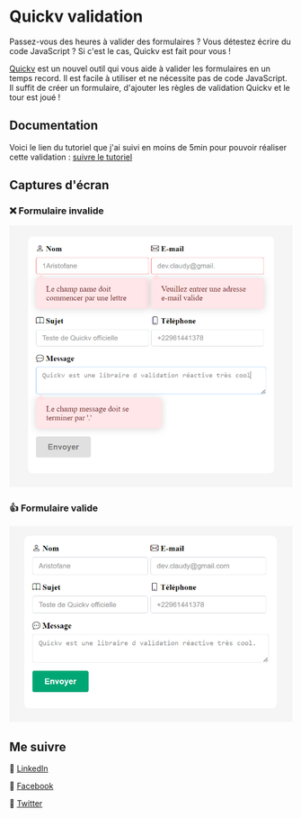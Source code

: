 # Quickv validation

Passez-vous des heures à valider des formulaires ? Vous détestez écrire du code JavaScript ? Si c'est le cas, Quickv est fait pour vous !

[Quickv](https://github.com/quick-v/quickv) est un nouvel outil qui vous aide à valider les formulaires en un temps record. Il est facile à utiliser et ne nécessite pas de code JavaScript. Il suffit de créer un formulaire, d'ajouter les règles de validation Quickv et le tour est joué !

## Documentation

Voici le lien du tutoriel que j'ai suivi en moins de 5min pour pouvoir réaliser cette validation :
[suivre le tutoriel](https://quickv.vercel.app/docs/tutorial)

## Captures d'écran

### ❌ Formulaire invalide

![Formulaire invalide](./nice-error.PNG)

### 👍 Formulaire valide

![Formulaire valide](./nice-valid.PNG)

## Me suivre

🔗 [LinkedIn](https://www.linkedin.com/in/claude-fassinou-5745361ab/)

🔗 [Facebook](https://web.facebook.com/claudy.web.927/)

🔗 [Twitter](https://twitter.com/devclaudy)
